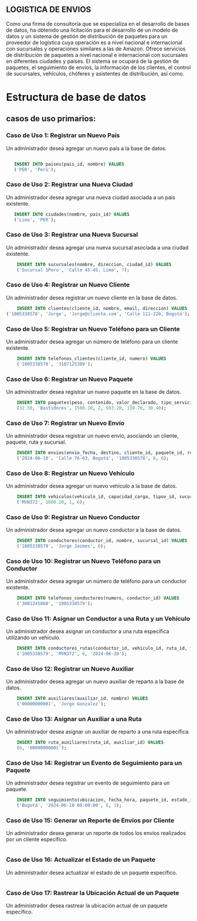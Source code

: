 ## LOGISTICA DE ENVIOS 
Como una firma de consultoría que se especializa en el desarrollo de bases de datos, ha obtenido
una licitación para el desarrollo de un modelo de datos y un sistema de gestión de distribución de
paquetes para un proveedor de logística cuya operación es a nivel nacional e internacional con
sucursales y operaciones similares a las de Amazon. Ofrece servicios de distribución de paquetes
a nivel nacional e internacional con sucursales en diferentes ciudades y países. El sistema se
ocupará de la gestión de paquetes, el seguimiento de envíos, la información de los clientes, el
control de sucursales, vehículos, chóferes y asistentes de distribución, así como.

# Estructura de base de datos
## casos de uso primarios:

### Caso de Uso 1:  Registrar un Nuevo País

Un administrador desea agregar un nuevo país a la base de datos.

 ```sql

    INSERT INTO paises(pais_id, nombre) VALUES
    ('PER', 'Perú');
 ```

 ### Caso de Uso 2: Registrar una Nueva Ciudad

 Un administrador desea agregar una nueva ciudad asociada a un país existente.

 ```sql
    INSERT INTO ciudades(nombre, pais_id) VALUES
    ('Lima', 'PER');
  ```
### Caso de Uso 3: Registrar una Nueva Sucursal
Un administrador desea agregar una nueva sucursal asociada a una ciudad
existente.
```sql
    INSERT INTO sucursales(nombre, direccion, ciudad_id) VALUES
    ('Sucursal 1Peru', 'Calle 45-45, Lima', 7);
```
### Caso de Uso 4: Registrar un Nuevo Cliente
Un administrador desea registrar un nuevo cliente en la base de datos.
```sql
    INSERT INTO clientes(cliente_id, nombre, email, direccion) VALUES
('1005338578', 'Jorge', 'Jorge@cliente.com', 'Calle 111-22b, Bogotá');
```
### Caso de Uso 5: Registrar un Nuevo Teléfono para un Cliente
Un administrador desea agregar un número de teléfono para un cliente existente.
```sql
    INSERT INTO telefonos_clientes(cliente_id, numero) VALUES
    ('1005338578', '3107125389');
```
### Caso de Uso 6: Registrar un Nuevo Paquete
Un administrador desea registrar un nuevo paquete en la base de datos.
```sql
    INSERT INTO paquetes(peso, contenido, valor_declarado, tipo_servicio_id, largo, ancho, alto) VALUES
    (32.50, 'Bastidores', 1500.10, 2, 503.20, 130.70, 30.40);
```
### Caso de Uso 7: Registrar un Nuevo Envío
Un administrador desea registrar un nuevo envío, asociando un cliente, paquete, ruta y sucursal.
```sql
    INSERT INTO envios(envio_fecha, destino, cliente_id, paquete_id, ruta_id) VALUES
    ('2024-06-10', 'Calle 76-63, Bogotá', '1005338578', 6, 6);
```
### Caso de Uso 8: Registrar un Nuevo Vehículo
Un administrador desea agregar un nuevo vehículo a la base de datos.
```sql
    INSERT INTO vehiculos(vehiculo_id, capacidad_carga, tipov_id, sucursal_id) VALUES
    ('MVN372', 1000.20, 1, 6);
```
### Caso de Uso 9: Registrar un Nuevo Conductor
Un administrador desea agregar un nuevo conductor a la base de datos.
```sql
    INSERT INTO conductores(conductor_id, nombre, sucursal_id) VALUES
    ('1005338579', 'Jorge Jaimes', 6);
```
### Caso de Uso 10: Registrar un Nuevo Teléfono para un Conductor
Un administrador desea agregar un número de teléfono para un conductor
existente.
```sql
    INSERT INTO telefonos_conductores(numero, conductor_id) VALUES
    ('3001245868', '1005338579');
```
### Caso de Uso 11: Asignar un Conductor a una Ruta y un Vehículo
Un administrador desea asignar un conductor a una ruta específica utilizando un vehículo.
```sql
    INSERT INTO conductores_rutas(conductor_id, vehiculo_id, ruta_id, fecha_ruta) VALUES
    ('1005338579', 'MVN372', 6, '2024-06-20');
```
### Caso de Uso 12: Registrar un Nuevo Auxiliar
Un administrador desea agregar un nuevo auxiliar de reparto a la base de datos.
```sql
    INSERT INTO auxiliares(auxiliar_id, nombre) VALUES
    ('00000000001', 'Jorge Gonzalez');
```
### Caso de Uso 13: Asignar un Auxiliar a una Ruta
Un administrador desea asignar un auxiliar de reparto a una ruta específica.
```sql
    INSERT INTO ruta_auxiliares(ruta_id, auxiliar_id) VALUES
    (6, '00000000001');
```
### Caso de Uso 14: Registrar un Evento de Seguimiento para un Paquete
Un administrador desea registrar un evento de seguimiento para un paquete.
```sql
    INSERT INTO seguimiento(ubicacion, fecha_hora, paquete_id, estado_id) VALUES
    ('Bogotá', '2024-06-10 08:00:00', 6, 1);
```
### Caso de Uso 15: Generar un Reporte de Envíos por Cliente
Un administrador desea generar un reporte de todos los envíos realizados por un cliente específico.
```sql

```
### Caso de Uso 16: Actualizar el Estado de un Paquete
Un administrador desea actualizar el estado de un paquete específico.
```sql

```
### Caso de Uso 17: Rastrear la Ubicación Actual de un Paquete
Un administrador desea rastrear la ubicación actual de un paquete específico.
```sql

```